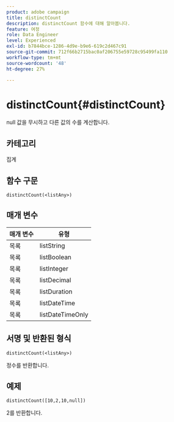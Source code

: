 ```yaml
---
product: adobe campaign
title: distinctCount
description: distinctCount 함수에 대해 알아봅니다.
feature: 여정
role: Data Engineer
level: Experienced
exl-id: b7844bce-1286-4d9e-b9e6-619c2d467c91
source-git-commit: 712f66b2715bac0af206755e59728c95499fa110
workflow-type: tm+mt
source-wordcount: '48'
ht-degree: 27%

---
```


# distinctCount{#distinctCount}

null 값을 무시하고 다른 값의 수를 계산합니다.

## 카테고리

집계

## 함수 구문

`distinctCount(<listAny>)`

## 매개 변수

| 매개 변수 | 유형 |
|-----------|------------------|
| 목록 | listString |
| 목록 | listBoolean |
| 목록 | listInteger |
| 목록 | listDecimal |
| 목록 | listDuration |
| 목록 | listDateTime |
| 목록 | listDateTimeOnly |

## 서명 및 반환된 형식

`distinctCount(<listAny>)`

정수를 반환합니다.

## 예제

`distinctCount([10,2,10,null])`

2를 반환합니다.
